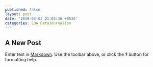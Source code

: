 ```yaml
---
published: false
layout: post
date: '2019-03-03 21:03:36 +0530'
categories: EDA DataJournalism
---
```

## A New Post

Enter text in [Markdown](http://daringfireball.net/projects/markdown/). Use the toolbar above, or click the **?** button for formatting help.
